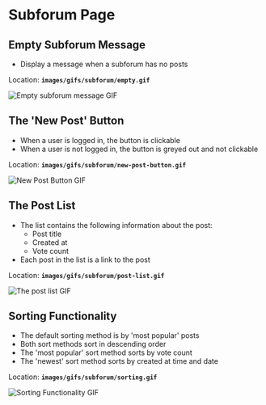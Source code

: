 # Subforum Page

## Empty Subforum Message

* Display a message when a subforum has no posts

Location: **`images/gifs/subforum/empty.gif`**

![Empty subforum message GIF](images/gifs/subforum/empty.gif)

## The 'New Post' Button

* When a user is logged in, the button is clickable
* When a user is not logged in, the button is greyed out and not clickable

Location: **`images/gifs/subforum/new-post-button.gif`**

![New Post Button GIF](images/gifs/subforum/new-post-button.gif)

## The Post List

* The list contains the following information about the post:
  * Post title
  * Created at
  * Vote count
* Each post in the list is a link to the post

Location: **`images/gifs/subforum/post-list.gif`**

![The post list GIF](images/gifs/subforum/post-list.gif)

## Sorting Functionality

* The default sorting method is by 'most popular' posts
* Both sort methods sort in descending order
* The 'most popular' sort method sorts by vote count
* The 'newest' sort method sorts by created at time and date

Location: **`images/gifs/subforum/sorting.gif`**

![Sorting Functionality GIF](images/gifs/subforum/sorting.gif)
